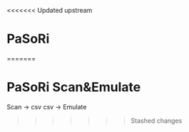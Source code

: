 <<<<<<< Updated upstream
# PaSoRi
=======
# PaSoRi Scan&Emulate
Scan -> csv
csv -> Emulate
>>>>>>> Stashed changes

